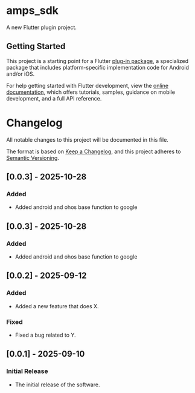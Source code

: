 # amps_sdk

A new Flutter plugin project.

## Getting Started

This project is a starting point for a Flutter
[plug-in package](https://flutter.dev/to/develop-plugins),
a specialized package that includes platform-specific implementation code for
Android and/or iOS.

For help getting started with Flutter development, view the
[online documentation](https://docs.flutter.dev), which offers tutorials,
samples, guidance on mobile development, and a full API reference.
# Changelog

All notable changes to this project will be documented in this file.

The format is based on [Keep a Changelog](https://keepachangelog.com/en/1.0.0/),
and this project adheres to [Semantic Versioning](https://semver.org/spec/v2.0.0.html).
## [0.0.3] - 2025-10-28

### Added
- Added android and ohos base function to google

## [0.0.3] - 2025-10-28

### Added
- Added android and ohos base function to google

## [0.0.2] - 2025-09-12

### Added
- Added a new feature that does X.

### Fixed
- Fixed a bug related to Y.

## [0.0.1] - 2025-09-10

### Initial Release
- The initial release of the software.

